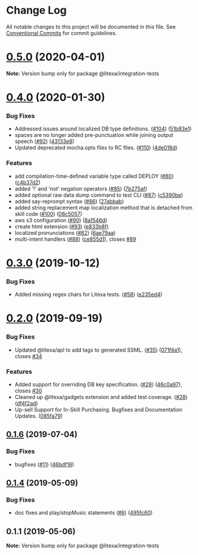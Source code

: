 # Change Log

All notable changes to this project will be documented in this file.
See [Conventional Commits](https://conventionalcommits.org) for commit guidelines.

# [0.5.0](https://github.com/alexa-games/litexa/compare/v0.4.1...v0.5.0) (2020-04-01)

**Note:** Version bump only for package @litexa/integration-tests





# [0.4.0](https://github.com/alexa-games/litexa/compare/v0.3.1...v0.4.0) (2020-01-30)


### Bug Fixes

* Addressed issues around localized DB type definitions. ([#104](https://github.com/alexa-games/litexa/issues/104)) ([51b83e1](https://github.com/alexa-games/litexa/commit/51b83e1e9b690b5077609e9fb6b7a8e2511da92b))
* spaces are no longer added pre-punctuation while joining output speech ([#92](https://github.com/alexa-games/litexa/issues/92)) ([43133e8](https://github.com/alexa-games/litexa/commit/43133e8892be4e7bae8389f5d599b25be86a5917))
* Updated deprecated mocha.opts files to RC files. ([#110](https://github.com/alexa-games/litexa/issues/110)) ([4de018d](https://github.com/alexa-games/litexa/commit/4de018d79763c37060894c57265280acdd9c822e))


### Features

* add compilation-time-defined variable type called DEPLOY ([#80](https://github.com/alexa-games/litexa/issues/80)) ([c4b37d2](https://github.com/alexa-games/litexa/commit/c4b37d29453e3e8fc34e8ae48c9286f333c0759f))
* added '!' and 'not' negation operators ([#85](https://github.com/alexa-games/litexa/issues/85)) ([7b275af](https://github.com/alexa-games/litexa/commit/7b275af91ae305d41956ae8397ccbaca3bdb8ea2))
* added optional raw data dump command to test CLI ([#87](https://github.com/alexa-games/litexa/issues/87)) ([c5390be](https://github.com/alexa-games/litexa/commit/c5390be5a651084bf67a2f88682f4fe5475904e8))
* added say-reprompt syntax ([#86](https://github.com/alexa-games/litexa/issues/86)) ([27abbab](https://github.com/alexa-games/litexa/commit/27abbabd5bb2b65be0978bea7f87ce5a923628bd))
* added string replacement map localization method that is detached from skill code ([#100](https://github.com/alexa-games/litexa/issues/100)) ([08c5057](https://github.com/alexa-games/litexa/commit/08c505716b4916e9f5a297b9a6122975f75219cc))
* aws s3 configuration ([#90](https://github.com/alexa-games/litexa/issues/90)) ([8a1546d](https://github.com/alexa-games/litexa/commit/8a1546df3dcd6e29094b8308c964d32e52b1a96a))
* create html extension ([#93](https://github.com/alexa-games/litexa/issues/93)) ([e833b8f](https://github.com/alexa-games/litexa/commit/e833b8f81c68a81446c70237151b55b4c7807f41))
* localized pronunciations ([#82](https://github.com/alexa-games/litexa/issues/82)) ([6ae79aa](https://github.com/alexa-games/litexa/commit/6ae79aa6f38d3f6543eeea9929a17014ababbd21))
* multi-intent handlers ([#88](https://github.com/alexa-games/litexa/issues/88)) ([ce855d1](https://github.com/alexa-games/litexa/commit/ce855d1ed8ad69cfbc50eb901408be193371f739)), closes [#89](https://github.com/alexa-games/litexa/issues/89)





# [0.3.0](https://github.com/alexa-games/litexa/compare/v0.2.1...v0.3.0) (2019-10-12)


### Bug Fixes

* Added missing regex chars for Litexa tests. ([#58](https://github.com/alexa-games/litexa/issues/58)) ([e235ed4](https://github.com/alexa-games/litexa/commit/e235ed467a6f78040f43597ca1e30b74852604ab))





# [0.2.0](https://github.com/alexa-games/litexa/compare/v0.1.6...v0.2.0) (2019-09-19)


### Bug Fixes

* Updated @litexa/apl to add <speak> tags to generated SSML. ([#35](https://github.com/alexa-games/litexa/issues/35)) ([071f4a1](https://github.com/alexa-games/litexa/commit/071f4a1)), closes [#34](https://github.com/alexa-games/litexa/issues/34)


### Features

* Added support for overriding DB key specification. ([#29](https://github.com/alexa-games/litexa/issues/29)) ([46c0a97](https://github.com/alexa-games/litexa/commit/46c0a97)), closes [#30](https://github.com/alexa-games/litexa/issues/30)
* Cleaned up @litexa/gadgets extension and added test coverage. ([#28](https://github.com/alexa-games/litexa/issues/28)) ([df4f2ad](https://github.com/alexa-games/litexa/commit/df4f2ad))
* Up-sell Support for In-Skill Purchasing. Bugfixes and Documentation Updates. ([085fa79](https://github.com/alexa-games/litexa/commit/085fa79))





## [0.1.6](https://github.com/alexa-games/litexa/compare/v0.1.5...v0.1.6) (2019-07-04)


### Bug Fixes

* bugfixes ([#11](https://github.com/alexa-games/litexa/issues/11)) ([46bdf16](https://github.com/alexa-games/litexa/commit/46bdf16))





## [0.1.4](https://github.com/alexa-games/litexa/compare/v0.1.3...v0.1.4) (2019-05-09)


### Bug Fixes

* doc fixes and play/stopMusic statements ([#6](https://github.com/alexa-games/litexa/issues/6)) ([495fc60](https://github.com/alexa-games/litexa/commit/495fc60))





## 0.1.1 (2019-05-06)

**Note:** Version bump only for package @litexa/integration-tests
